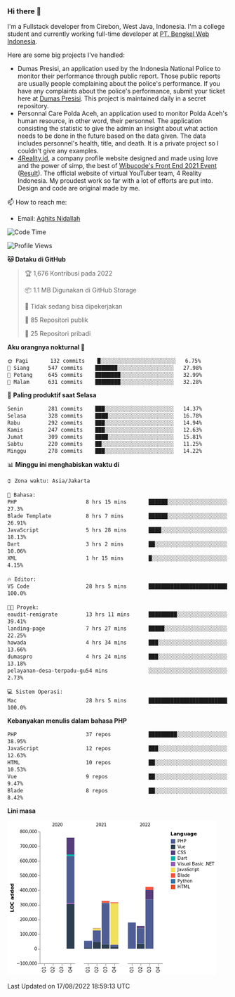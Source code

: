 ### Hi there 👋
I'm a Fullstack developer from Cirebon, West Java, Indonesia. I'm a college student and currently working full-time developer at [PT. Bengkel Web Indonesia](https://github.com/PT-Bengkel-Web-Indonesia).

Here are some big projects I've handled:
- Dumas Presisi, an application used by the Indonesia National Police to monitor their performance through public report. Those public reports are usually people complaining about the police's performance. If you have any complaints about the police's performance, submit your ticket here at [Dumas Presisi](https://dumaspresisi.polri.go.id/dumaspro). This project is maintained daily in a secret repository.
- Personnal Care Polda Aceh, an application used to monitor Polda Aceh's human resource, in other word, their personnel. The application consisting the statistic to give the admin an insight about what action needs to be done in the future based on the data given. The data includes personnel's health, title, and death. It is a private project so I couldn't give any examples.
- [4Reality.id](https://4reality.id), a company profile website designed and made using love and the power of simp, the best of [Wibucode's Front End 2021 Event](https://github.com/wibucode02/submision-event-frontend-2021) ([Result](https://github.com/wibucode02/top-5-pemenang-event-front-end-wibucode-2021)). The official website of virtual YouTuber team, 4 Reality Indonesia. My proudest work so far with a lot of efforts are put into. Design and code are original made by me.

📫 How to reach me:
- Email: [Aghits Nidallah](mailto:yourlovelydev@gmail.com)

<!--START_SECTION:waka-->
![Code Time](http://img.shields.io/badge/Code%20Time-1%2C249%20hrs%2029%20mins-blue)

![Profile Views](http://img.shields.io/badge/Profil%20dilihat-0-blue)

**🐱 Dataku di GitHub** 

> 🏆 1,676 Kontribusi pada 2022
 > 
> 📦 1.1 MB Digunakan di GitHub Storage 
 > 
> 🚫 Tidak sedang bisa dipekerjakan
 > 
> 📜 85 Repositori publik 
 > 
> 🔑 25 Repositori pribadi  
 > 
**Aku orangnya nokturnal 🦉** 

```text
🌞 Pagi       132 commits    █░░░░░░░░░░░░░░░░░░░░░░░░   6.75% 
🌆 Siang      547 commits    ███████░░░░░░░░░░░░░░░░░░   27.98% 
🌃 Petang     645 commits    ████████░░░░░░░░░░░░░░░░░   32.99% 
🌙 Malam      631 commits    ████████░░░░░░░░░░░░░░░░░   32.28%

```
📅 **Paling produktif saat Selasa** 

```text
Senin        281 commits    ███░░░░░░░░░░░░░░░░░░░░░░   14.37% 
Selasa       328 commits    ████░░░░░░░░░░░░░░░░░░░░░   16.78% 
Rabu         292 commits    ███░░░░░░░░░░░░░░░░░░░░░░   14.94% 
Kamis        247 commits    ███░░░░░░░░░░░░░░░░░░░░░░   12.63% 
Jumat        309 commits    ████░░░░░░░░░░░░░░░░░░░░░   15.81% 
Sabtu        220 commits    ██░░░░░░░░░░░░░░░░░░░░░░░   11.25% 
Minggu       278 commits    ███░░░░░░░░░░░░░░░░░░░░░░   14.22%

```


📊 **Minggu ini menghabiskan waktu di** 

```text
⌚︎ Zona waktu: Asia/Jakarta

💬 Bahasa: 
PHP                      8 hrs 15 mins       ██████░░░░░░░░░░░░░░░░░░░   27.3% 
Blade Template           8 hrs 7 mins        ██████░░░░░░░░░░░░░░░░░░░   26.91% 
JavaScript               5 hrs 28 mins       ████░░░░░░░░░░░░░░░░░░░░░   18.13% 
Dart                     3 hrs 2 mins        ██░░░░░░░░░░░░░░░░░░░░░░░   10.06% 
XML                      1 hr 15 mins        █░░░░░░░░░░░░░░░░░░░░░░░░   4.15%

🔥 Editor: 
VS Code                  28 hrs 5 mins       █████████████████████████   100.0%

🐱‍💻 Proyek: 
eaudit-remigrate         13 hrs 11 mins      █████████░░░░░░░░░░░░░░░░   39.41% 
landing-page             7 hrs 27 mins       █████░░░░░░░░░░░░░░░░░░░░   22.25% 
hawada                   4 hrs 34 mins       ███░░░░░░░░░░░░░░░░░░░░░░   13.66% 
dumaspro                 4 hrs 24 mins       ███░░░░░░░░░░░░░░░░░░░░░░   13.18% 
pelayanan-desa-terpadu-gu54 mins             ░░░░░░░░░░░░░░░░░░░░░░░░░   2.73%

💻 Sistem Operasi: 
Mac                      28 hrs 5 mins       █████████████████████████   100.0%

```

**Kebanyakan menulis dalam bahasa PHP** 

```text
PHP                      37 repos            █████████░░░░░░░░░░░░░░░░   38.95% 
JavaScript               12 repos            ███░░░░░░░░░░░░░░░░░░░░░░   12.63% 
HTML                     10 repos            ██░░░░░░░░░░░░░░░░░░░░░░░   10.53% 
Vue                      9 repos             ██░░░░░░░░░░░░░░░░░░░░░░░   9.47% 
Blade                    8 repos             ██░░░░░░░░░░░░░░░░░░░░░░░   8.42%

```


**Lini masa**

![Chart not found](https://raw.githubusercontent.com/NikarashiHatsu/NikarashiHatsu/master/charts/bar_graph.png) 


 Last Updated on 17/08/2022 18:59:13 UTC
<!--END_SECTION:waka-->
